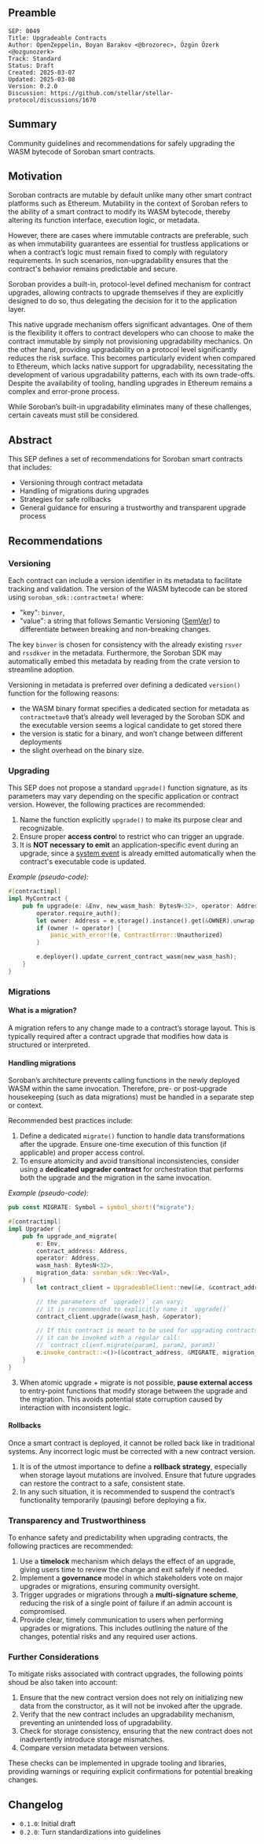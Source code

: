 ## Preamble

```
SEP: 0049
Title: Upgradeable Contracts
Author: OpenZeppelin, Boyan Barakov <@brozorec>, Özgün Özerk <@ozgunozerk>
Track: Standard
Status: Draft
Created: 2025-03-07
Updated: 2025-03-08
Version: 0.2.0
Discussion: https://github.com/stellar/stellar-protocol/discussions/1670
```

## Summary

Community guidelines and recommendations for safely upgrading the WASM bytecode of Soroban smart contracts.

## Motivation

Soroban contracts are mutable by default unlike many other smart contract platforms such as Ethereum. Mutability in the
context of Soroban refers to the ability of a smart contract to modify its WASM bytecode, thereby altering its function
interface, execution logic, or metadata.

However, there are cases where immutable contracts are preferable, such as when immutability guarantees are essential
for trustless applications or when a contract’s logic must remain fixed to comply with regulatory requirements. In such
scenarios, non-upgradability ensures that the contract's behavior remains predictable and secure.

Soroban provides a built-in, protocol-level defined mechanism for contract upgrades, allowing contracts to upgrade
themselves if they are explicitly designed to do so, thus delegating the decision for it to the application layer.

This native upgrade mechanism offers significant advantages. One of them is the flexibility it offers to contract
developers who can choose to make the contract immutable by simply not provisioning upgradability mechanics. On the
other hand, providing upgradability on a protocol level significantly reduces the risk surface. This becomes
particularly evident when compared to Ethereum, which lacks native support for upgradability, necessitating the
development of various upgradability patterns, each with its own trade-offs. Despite the availability of tooling,
handling upgrades in Ethereum remains a complex and error-prone process.

While Soroban’s built-in upgradability eliminates many of these challenges, certain caveats must still be considered.

## Abstract

This SEP defines a set of recommendations for Soroban smart contracts that includes:

- Versioning through contract metadata
- Handling of migrations during upgrades
- Strategies for safe rollbacks
- General guidance for ensuring a trustworthy and transparent upgrade process

## Recommendations

### Versioning

Each contract can include a version identifier in its metadata to facilitate tracking and validation. The version of the
WASM bytecode can be stored using `soroban_sdk::contractmeta!` where:

- "key": `binver`,
- "value": a string that follows Semantic Versioning ([SemVer](https://semver.org/)) to differentiate between breaking
  and non-breaking changes.

The key `binver` is chosen for consistency with the already existing `rsver` and `rssdkver` in the metadata.
Furthermore, the Soroban SDK may automatically embed this metadata by reading from the crate version to streamline
adoption.

Versioning in metadata is preferred over defining a dedicated `version()` function for the following reasons:

- the WASM binary format specifies a dedicated section for metadata as `contractmetav0` that’s already well leveraged by
  the Soroban SDK and the executable version seems a logical candidate to get stored there
- the version is static for a binary, and won’t change between different deployments
- the slight overhead on the binary size.

### Upgrading

This SEP does not propose a standard `upgrade()` function signature, as its parameters may vary depending on the
specific application or contract version. However, the following practices are recommended:

1. Name the function explicitly `upgrade()` to make its purpose clear and recognizable.
2. Ensure proper **access contro**l to restrict who can trigger an upgrade.
3. It is **NOT necessary to emit** an application-specific event during an upgrade, since a
   [system event](https://github.com/stellar/rs-soroban-env/blob/e3feadbc570b9fb88769dbea26e83a52f48cca2e/soroban-env-host/src/events/system_events.rs#L16)
   is already emitted automatically when the contract's executable code is updated.

_Example (pseudo-code):_

```rust
#[contractimpl]
impl MyContract {
    pub fn upgrade(e: &Env, new_wasm_hash: BytesN<32>, operator: Address) {
        operator.require_auth();
        let owner: Address = e.storage().instance().get(&OWNER).unwrap();
        if (owner != operator) {
            panic_with_error!(e, ContractError::Unauthorized)
        }

        e.deployer().update_current_contract_wasm(new_wasm_hash);
    }
}
```

### Migrations

#### What is a migration?

A migration refers to any change made to a contract’s storage layout. This is typically required after a contract
upgrade that modifies how data is structured or interpreted.

#### Handling migrations

Soroban’s architecture prevents calling functions in the newly deployed WASM within the same invocation. Therefore, pre-
or post-upgrade housekeeping (such as data migrations) must be handled in a separate step or context.

Recommended best practices include:

1. Define a dedicated `migrate()` function to handle data transformations after the upgrade. Ensure one-time execution
   of this function (if applicable) and proper access control.
2. To ensure atomicity and avoid transitional inconsistencies, consider using a **dedicated upgrader contract** for
   orchestration that performs both the upgrade and the migration in the same invocation.

_Example (pseudo-code):_

```rust
pub const MIGRATE: Symbol = symbol_short!("migrate");

#[contractimpl]
impl Upgrader {
    pub fn upgrade_and_migrate(
        e: Env,
        contract_address: Address,
        operator: Address,
        wasm_hash: BytesN<32>,
        migration_data: soroban_sdk::Vec<Val>,
    ) {
        let contract_client = UpgradeableClient::new(&e, &contract_address);

        // the parameters of `upgrade()` can vary;
        // it is recommmended to explicitly name it `upgrade()`
        contract_client.upgrade(&wasm_hash, &operator);

        // If this contract is meant to be used for upgrading contracts with a defined `migrate()` funciton,
        // it can be invoked with a regular call:
        // `contract_client.migrate(param1, param2, param3)`
        e.invoke_contract::<()>(&contract_address, &MIGRATE, migration_data);
    }
}

```

3. When atomic upgrade + migrate is not possible, **pause external access** to entry-point functions that modify storage
   between the upgrade and the migration. This avoids potential state corruption caused by interaction with inconsistent
   logic.

#### Rollbacks

Once a smart contract is deployed, it cannot be rolled back like in traditional systems. Any incorrect logic must be
corrected with a new contract version.

1. It is of the utmost importance to define a **rollback strategy**, especially when storage layout mutations are
   involved. Ensure that future upgrades can restore the contract to a safe, consistent state.
2. In any such situation, it is recommended to suspend the contract’s functionality temporarily (pausing) before
   deploying a fix.

### Transparency and Trustworthiness

To enhance safety and predictability when upgrading contracts, the following practices are recommended:

1. Use a **timelock** mechanism which delays the effect of an upgrade, giving users time to review the change and exit
   safely if needed.
2. Implement a **governance** model in which stakeholders vote on major upgrades or migrations, ensuring community
   oversight.
3. Trigger upgrades or migrations through a **multi-signature scheme**, reducing the risk of a single point of failure
   if an admin account is compromised.
4. Provide clear, timely communication to users when performing upgrades or migrations. This includes outlining the
   nature of the changes, potential risks and any required user actions.

### Further Considerations

To mitigate risks associated with contract upgrades, the following points shoud be also taken into account:

1. Ensure that the new contract version does not rely on initializing new data from the constructor, as it will not be
   invoked after the upgrade.
2. Verify that the new contract includes an upgradability mechanism, preventing an unintended loss of upgradability.
3. Check for storage consistency, ensuring that the new contract does not inadvertently introduce storage mismatches.
4. Compare version metadata between versions.

These checks can be implemented in upgrade tooling and libraries, providing warnings or requiring explicit confirmations
for potential breaking changes.

## Changelog

- `0.1.0`: Initial draft
- `0.2.0`: Turn standardizations into guidelines
